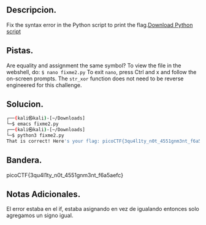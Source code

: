 ## Descripcion.
Fix the syntax error in the Python script to print the flag.[Download Python script](https://artifacts.picoctf.net/c/6/fixme2.py)

## Pistas.
Are equality and assignment the same symbol?
To view the file in the webshell, do: `$ nano fixme2.py`
To exit `nano`, press Ctrl and x and follow the on-screen prompts.
The `str_xor` function does not need to be reverse engineered for this challenge.

## Solucion.
``` bash
┌──(kali㉿kali)-[~/Downloads]
└─$ emacs fixme2.py 
┌──(kali㉿kali)-[~/Downloads]
└─$ python3 fixme2.py
That is correct! Here's your flag: picoCTF{3qu4l1ty_n0t_4551gnm3nt_f6a5aefc}

```

## Bandera.
picoCTF{3qu4l1ty_n0t_4551gnm3nt_f6a5aefc}

## Notas Adicionales.
El error estaba en el if, estaba asignando en vez de igualando entonces solo agregamos un signo igual.
